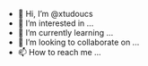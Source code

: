 - 👋 Hi, I’m @xtudoucs
- 👀 I’m interested in ...
- 🌱 I’m currently learning ...
- 💞️ I’m looking to collaborate on ...
- 📫 How to reach me ...

<!---
xtudoucs/xtudoucs is a ✨ special ✨ repository because its `README.md` (this file) appears on your GitHub profile.
You can click the Preview link to take a look at your changes.
--->
